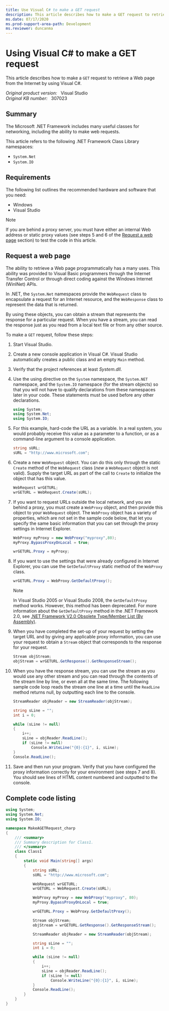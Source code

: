 ```yaml
---
title: Use Visual C# to make a GET request
description: This article describes how to make a GET request to retrieve a web page from the Internet by using Visual C#.
ms.date: 07/17/2020
ms.prod-support-area-path: Development
ms.reviewer: duncanma
---
```

# Using Visual C# to make a GET request

This article describes how to make a `GET` request to retrieve a Web page from the Internet by using Visual C#.

_Original product version:_ &nbsp; Visual Studio  
_Original KB number:_ &nbsp; 307023

## Summary

The Microsoft .NET Framework includes many useful classes for networking, including the ability to make web requests.

This article refers to the following .NET Framework Class Library namespaces:

- `System.Net`
- `System.IO`

## Requirements

The following list outlines the recommended hardware and software that you need:

- Windows
- Visual Studio

> [!NOTE]
> If you are behind a proxy server, you must have either an internal Web address or static proxy values (see steps 5 and 6 of the [Request a web page](#request-a-web-page) section) to test the code in this article.

## Request a web page

The ability to retrieve a Web page programmatically has a many uses. This ability was provided to Visual Basic programmers through the Internet Transfer Control or through direct coding against the Windows Internet (WinINet) APIs.

In .NET, the `System.Net` namespaces provide the `WebRequest` class to encapsulate a request for an Internet resource, and the `WebResponse` class to represent the data that is returned.

By using these objects, you can obtain a stream that represents the response for a particular request. When you have a stream, you can read the response just as you read from a local text file or from any other source.

To make a `GET` request, follow these steps:

1. Start Visual Studio.
2. Create a new console application in Visual C#. Visual Studio automatically creates a public class and an empty `Main` method.
3. Verify that the project references at least *System.dll*.
4. Use the using directive on the `System` namespace, the `System.NET` namespace, and the `System.IO` namespace (for the stream objects) so that you will not have to qualify declarations from these namespaces later in your code. These statements must be used before any other declarations.

    ```csharp
    using System;
    using System.Net;
    using System.IO;
    ```

5. For this example, hard-code the URL as a variable. In a real system, you would probably receive this value as a parameter to a function, or as a command-line argument to a console application.

    ```csharp
    string sURL;
    sURL = "http://www.microsoft.com";
    ```

6. Create a new `WebRequest` object. You can do this only through the static `Create` method of the `WebRequest` class (*new* a `WebRequest` object is not valid). Supply the target URL as part of the call to `Create` to initialize the object that has this value.

    ```csharp
    WebRequest wrGETURL;
    wrGETURL = WebRequest.Create(sURL);
    ```

7. If you want to request URLs outside the local network, and you are behind a proxy, you must create a `WebProxy` object, and then provide this object to your `WebRequest` object. The `WebProxy` object has a variety of properties, which are not set in the sample code below, that let you specify the same basic information that you can set through the proxy settings in Internet Explorer.

    ```csharp
    WebProxy myProxy = new WebProxy("myproxy",80);
    myProxy.BypassProxyOnLocal = true;

    wrGETURL.Proxy = myProxy;
    ```

8. If you want to use the settings that were already configured in Internet Explorer, you can use the `GetDefaultProxy` static method of the `WebProxy` class.

    ```csharp
    wrGETURL.Proxy = WebProxy.GetDefaultProxy();
    ```

    > [!NOTE]
    > In Visual Studio 2005 or Visual Studio 2008, the `GetDefaultProxy` method works. However, this method has been deprecated. For more information about the `GetDefaultProxy` method in the .NET Framework 2.0, see [.NET Framework V2.0 Obsolete Type/Member List (By Assembly)](/previous-versions/aa497287(v=msdn.10)).

9. When you have completed the set-up of your request by setting the target URL and by giving any applicable proxy information, you can use your request to obtain a `Stream` object that corresponds to the response for your request.

    ```csharp
    Stream objStream;
    objStream = wrGETURL.GetResponse().GetResponseStream();
    ```

10. When you have the response stream, you can use the stream as you would use any other stream and you can read through the contents of the stream line by line, or even all at the same time. The following sample code loop reads the stream one line at a time until the `ReadLine` method returns null, by outputting each line to the console.

    ```csharp
    StreamReader objReader = new StreamReader(objStream);

    string sLine = "";
    int i = 0;

    while (sLine != null)
    {
        i++;
        sLine = objReader.ReadLine();
        if (sLine != null)
            Console.WriteLine("{0}:{1}", i, sLine);
    }
    Console.ReadLine();
    ```

11. Save and then run your program. Verify that you have configured the proxy information correctly for your environment (see steps 7 and 8). You should see lines of HTML content numbered and outputted to the console.

## Complete code listing

```csharp
using System;
using System.Net;
using System.IO;

namespace MakeAGETRequest_charp
{
    /// <summary>
    /// Summary description for Class1.
    /// </summary>
    class Class1
    {
        static void Main(string[] args)
        {
            string sURL;
            sURL = "http://www.microsoft.com";

            WebRequest wrGETURL;
            wrGETURL = WebRequest.Create(sURL);

            WebProxy myProxy = new WebProxy("myproxy", 80);
            myProxy.BypassProxyOnLocal = true;

            wrGETURL.Proxy = WebProxy.GetDefaultProxy();

            Stream objStream;
            objStream = wrGETURL.GetResponse().GetResponseStream();

            StreamReader objReader = new StreamReader(objStream);

            string sLine = "";
            int i = 0;

            while (sLine != null)
            {
                i++;
                sLine = objReader.ReadLine();
                if (sLine != null)
                    Console.WriteLine("{0}:{1}", i, sLine);
            }
            Console.ReadLine();
        }
    }
}
```
